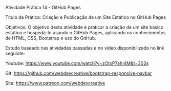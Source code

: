 Atividade Prática 14 - GitHub Pages

Título da Prática: Criação e Publicação de um Site Estático no GitHub Pages

Objetivos: O objetivo desta atividade é praticar a criação de um site básico estático e hospedá-lo usando o GitHub Pages, aplicando os conhecimentos de HTML, CSS, Bootstrap e uso do GitHub.

Estudo baseado nas atividades passadas e no vídeo disponibilizado no link seguinte:

Youtube:
https://www.youtube.com/watch?v=zOtxP7ahi4M&t=302s

Git:
https://github.com/webdevcreative/bootstrap-responsive-navbar


Site:
https://www.patreon.com/webdevcreative

